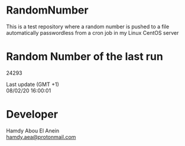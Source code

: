 # RandomNumber    
This is a test repository where a random number is pushed to a file automatically passwordless from a cron job in my Linux CentOS server    
# Random Number of the last run   
24293
      
Last update (GMT +1)    
08/02/20 16:00:01
# Developer    
Hamdy Abou El Anein   
hamdy.aea@protonmail.com
